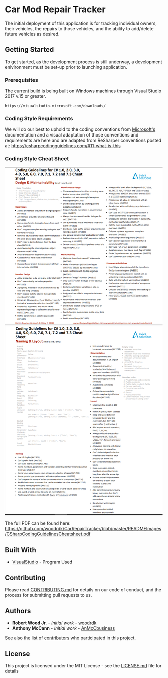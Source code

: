 # Car Mod Repair Tracker

The initial deployment of this application is for tracking individual owners, their vehicles, the repairs to those vehicles, and the ability to add/delete future vehicles as desired.

## Getting Started

To get started, as the development process is still underway, a development enivironment must be set-up prior to launching application.

### Prerequisites

The current build is being built on Windows machines through Visual Studio 2017 v.15 or greater.

```
https://visualstudio.microsoft.com/downloads/
```

### Coding Style Requirements

We will do our best to uphold to the coding conventions from [Microsoft's](https://docs.microsoft.com/en-us/dotnet/csharp/programming-guide/inside-a-program/coding-conventions#layout-conventions "Microsoft's Documentation") documentation and a visual adaptation of those conventions and requirements are here and are adapted from ReSharper conventions posted at: 
https://csharpcodingguidelines.com/#11-what-is-this

### Coding Style Cheat Sheet

![alt text](https://github.com/woodrdk/CarRepairTracker/blob/master/READMEImages/CSharpCodingGuidelinesCheatSheet1.PNG)
![alt text](https://github.com/woodrdk/CarRepairTracker/blob/master/READMEImages/CSharpCodingGuidelinesCheatSheet2.PNG)


The full PDF can be found here: 
https://github.com/woodrdk/CarRepairTracker/blob/master/READMEImages/CSharpCodingGuidelinesCheatsheet.pdf


## Built With

* [VisualStudio](https://visualstudio.microsoft.com/) - Program Used

## Contributing

Please read [CONTRIBUTING.md](https://github.com/woodrdk/CarRepairTracker/blob/master/CONTRIBUTING.md) for details on our code of conduct, and the process for submitting pull requests to us.

## Authors

* **Robert Wood Jr.** - *Initial work* - [woodrdk](https://github.com/woodrdk)
* **Anthony McCann** - *Initial work* - [AnMcCbusiness](https://github.com/AnMcCbusiness)

See also the list of [contributors](https://github.com/woodrdk/CarRepairTracker/graphs/contributors) who participated in this project.

## License

This project is licensed under the MIT License - see the [LICENSE.md](LICENSE.md) file for details
